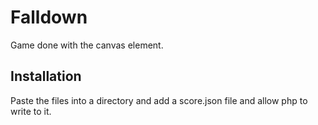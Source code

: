 Falldown
========
Game done with the canvas element.

Installation
------------
Paste the files into a directory and add a score.json file and allow php to write to it.
